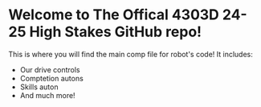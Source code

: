 # **Welcome to The Offical 4303D 24-25 High Stakes GitHub repo!**
This is where you will find the main comp file for robot's code! It includes:
- Our drive controls
- Comptetion autons
- Skills auton
- And much more!
